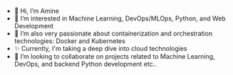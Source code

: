- 👋 Hi, I’m Amine
- 👀 I’m interested in Machine Learning, DevOps/MLOps, Python, and Web Development
- 🌱 I’m also very passionate about containerization and orchestration technologies: Docker and Kubernetes
- ✨ Currently, I'm taking a deep dive into cloud technologies
- 💞️ I’m looking to collaborate on projects related to Machine Learning, DevOps, and backend Python development etc..

<!---
Aminkta/Aminkta is a ✨ special ✨ repository because its `README.md` (this file) appears on your GitHub profile.
You can click the Preview link to take a look at your changes.
--->
